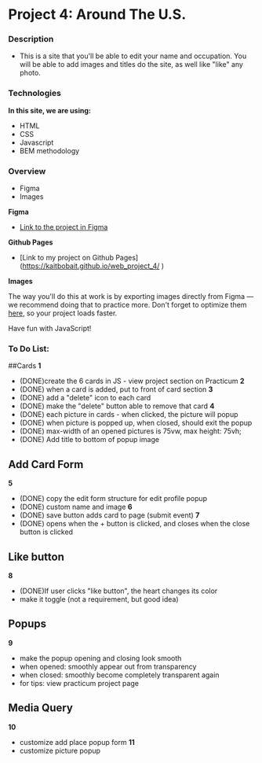 # Project 4: Around The U.S.

### Description

* This is a site that you'll be able to edit your name and occupation. You will be able to add images and titles do the site, as well like "like" any photo.

### Technologies

**In this site, we are using:**

* HTML
* CSS
* Javascript
* BEM methodology


### Overview

* Figma
* Images

**Figma**

* [Link to the project in Figma](https://www.figma.com/file/mUgu8OSHWE0M6p6vfwmdu9/Sprint-4-Around-The-U.S.-desktop-mobile?node-id=0%3A1)

**Github Pages**
* [Link to my project on Github Pages] (https://kaitbobait.github.io/web_project_4/ )

**Images**

The way you'll do this at work is by exporting images directly from Figma — we recommend doing that to practice more. Don't forget to optimize them [here](https://tinypng.com/), so your project loads faster. 

Have fun with JavaScript!

### To Do List:

##Cards
**1**
* (DONE)create the 6 cards in JS - view project section on Practicum
**2**
* (DONE) when a card is added, put to front of card section
**3**
* (DONE) add a "delete" icon to each card
* (DONE) make the "delete" button able to remove that card
**4**
* (DONE) each picture in cards - when clicked, the picture will popup
* (DONE) when picture is popped up, when closed, should exit the popup
* (DONE) max-width of an opened pictures is 75vw, max height: 75vh;
* (DONE) Add title to bottom of popup image

## Add Card Form
**5**
* (DONE) copy the edit form structure for edit profile popup
* (DONE) custom name and image
**6**
* (DONE) save button adds card to page (submit event)
**7**
* (DONE) opens when the + button is clicked, and closes when the close button is clicked

## Like button
**8**
* (DONE)If user clicks "like button", the heart changes its color
* make it toggle (not a requirement, but good idea)

## Popups
**9**
* make the popup opening and closing look smooth
* when opened: smoothly appear out from transparency
* when closed: smoothly become completely transparent again
* for tips: view practicum project page

## Media Query 
**10**
* customize add place popup form
**11**
* customize picture popup